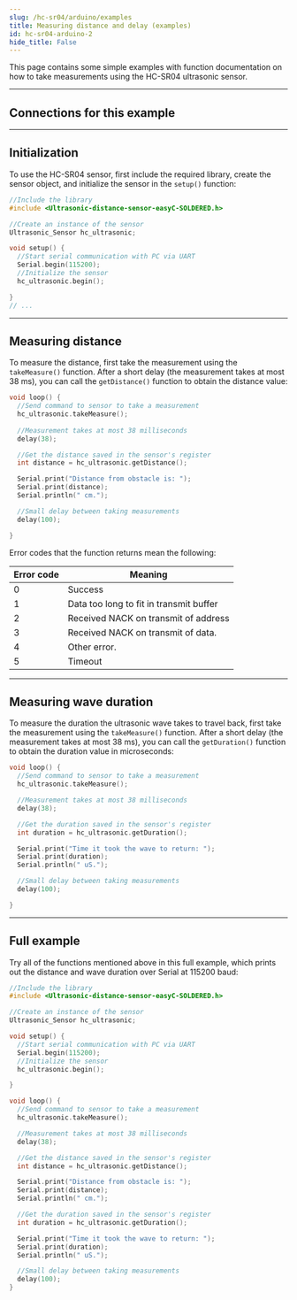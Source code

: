 ```yaml
---
slug: /hc-sr04/arduino/examples 
title: Measuring distance and delay (examples)
id: hc-sr04-arduino-2 
hide_title: False
---
```


This page contains some simple examples with function documentation on how to take measurements using the HC-SR04 ultrasonic sensor.

---

## Connections for this example

<CenteredImage src="/img/hc-sr04/connection.png" alt="connection" />

---

## Initialization

To use the HC-SR04 sensor, first include the required library, create the sensor object, and initialize the sensor in the `setup()` function:
```cpp
//Include the library
#include <Ultrasonic-distance-sensor-easyC-SOLDERED.h>

//Create an instance of the sensor
Ultrasonic_Sensor hc_ultrasonic;

void setup() {
  //Start serial communication with PC via UART
  Serial.begin(115200); 
  //Initialize the sensor 
  hc_ultrasonic.begin();

}
// ...
```

<FunctionDocumentation
  functionName="hc_ultrasonic.begin()"
  description="Initializes the HC-SR04 sensor, setting up communication over I2C."
  returnDescription="None"
  parameters={[]}
/>

---

## Measuring distance

To measure the distance, first take the measurement using the `takeMeasure()` function. After a short delay (the measurement takes at most 38 ms), you can call the `getDistance()` function to obtain the distance value:

```cpp
void loop() {
  //Send command to sensor to take a measurement
  hc_ultrasonic.takeMeasure();
  
  //Measurement takes at most 38 milliseconds                             
  delay(38);  

  //Get the distance saved in the sensor's register
  int distance = hc_ultrasonic.getDistance();

  Serial.print("Distance from obstacle is: ");
  Serial.print(distance);               
  Serial.println(" cm.");  

  //Small delay between taking measurements
  delay(100);

}
```

<CenteredImage src="/img/hc-sr04/distance.png" alt="Serial monitor temperature readings" caption="Serial monitor distance measurement output" width="100%" />

<FunctionDocumentation
  functionName="hc_ultrasonic.takeMeasure()"
  description="Starts a distance measurement."
  returnDescription="Integer value, returns an error code from the Wire.h library"
  parameters={[]}
/>

<InfoBox>

Error codes that the function returns mean the following:

| **Error code**       | **Meaning**                              |
| -------------------- | -----------------------------------------|
| 0                    | Success                                  |
| 1                    | Data too long to fit in transmit buffer  |
| 2                    | Received NACK on transmit of address     |
| 3                    | Received NACK on transmit of data.       |
| 4                    | Other error.                             |
| 5                    | Timeout                                  |

</InfoBox>

<FunctionDocumentation
  functionName="hc_ultrasonic.getDistance()"
  description="Receives data and converts the binary data into a distance value in centimeters."
  returnDescription="Integer value, returns the distance from obstacle in centimeters"
  parameters={[]}
/>

---

## Measuring wave duration

To measure the duration the ultrasonic wave takes to travel back, first take the measurement using the `takeMeasure()` function. After a short delay (the measurement takes at most 38 ms), you can call the `getDuration()` function to obtain the duration value in microseconds:

```cpp
void loop() {
  //Send command to sensor to take a measurement
  hc_ultrasonic.takeMeasure();

  //Measurement takes at most 38 milliseconds                             
  delay(38);  

  //Get the duration saved in the sensor's register
  int duration = hc_ultrasonic.getDuration();

  Serial.print("Time it took the wave to return: ");
  Serial.print(duration);               
  Serial.println(" uS.");

  //Small delay between taking measurements
  delay(100);

}
```

<CenteredImage src="/img/hc-sr04/duration.png" alt="Serial monitor wave duration readings" caption="Serial monitor wave duration measurement output" width="100%" />

<FunctionDocumentation
  functionName="hc_ultrasonic.getDuration()"
  description="Receives data and converts it into the time required for the echoed sound wave to return to the sensor."
  returnDescription="Integer value, returns the time in microseconds needed for the echoed sound wave to return"
  parameters={[]}
/>

---

## Full example
Try all of the functions mentioned above in this full example, which prints out the distance and wave duration over Serial at 115200 baud:

```cpp
//Include the library
#include <Ultrasonic-distance-sensor-easyC-SOLDERED.h>

//Create an instance of the sensor
Ultrasonic_Sensor hc_ultrasonic;

void setup() {
  //Start serial communication with PC via UART
  Serial.begin(115200); 
  //Initialize the sensor 
  hc_ultrasonic.begin();

}

void loop() {
  //Send command to sensor to take a measurement
  hc_ultrasonic.takeMeasure();

  //Measurement takes at most 38 milliseconds                             
  delay(38);  

  //Get the distance saved in the sensor's register
  int distance = hc_ultrasonic.getDistance();

  Serial.print("Distance from obstacle is: ");
  Serial.print(distance);               
  Serial.println(" cm.");  

  //Get the duration saved in the sensor's register
  int duration = hc_ultrasonic.getDuration();

  Serial.print("Time it took the wave to return: ");
  Serial.print(duration);               
  Serial.println(" uS.");  

  //Small delay between taking measurements
  delay(100);
}
```
<QuickLink 
  title="getDistance_easyC.ino" 
  description="Example file for using HC-SR04 sensor with Qwiic"
  url="https://github.com/SolderedElectronics/Soldered-Ultrasonic-Sensor-easyC-Arduino-Library/blob/main/examples/getDistance_easyC/getDistance_easyC.ino" 
/>

<CenteredImage src="/img/hc-sr04/full_example.png" alt="Serial monitor Distance and duration readings" caption="Serial monitor Distance and duration readings" width="100%" />